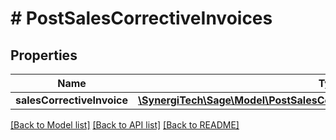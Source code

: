 # # PostSalesCorrectiveInvoices

## Properties

Name | Type | Description | Notes
------------ | ------------- | ------------- | -------------
**salesCorrectiveInvoice** | [**\SynergiTech\Sage\Model\PostSalesCorrectiveInvoicesSalesCorrectiveInvoice**](PostSalesCorrectiveInvoicesSalesCorrectiveInvoice.md) |  |

[[Back to Model list]](../../README.md#models) [[Back to API list]](../../README.md#endpoints) [[Back to README]](../../README.md)
